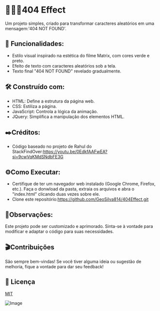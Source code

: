 # 👩🏻‍💻404 Effect
Um projeto simples, criado para transformar caracteres aleatórios em uma mensagem:'404 NOT FOUND'.

## 🎯 Funcionalidades:
- Estilo visual inspirado na estética do filme Matrix, com cores verde e preto.
- Efeito de texto com caracteres aleatórios sob a tela.
- Texto final "404 NOT FOUND" revelado gradualmente.

## 🛠️ Construído com:
- HTML: Define a estrutura da página web.
- CSS: Estiliza a página.
- JavaScript: Controla a lógica da animação.
- JQuery: Simplifica a manipulação dos elementos HTML.

## ✒️Créditos:
- Código baseado no projeto de Rahul do StackFindOver:https://youtu.be/0EdkfAAFwEA?si=9cwVqKMdSNdbFE3G

## ⚙️Como Executar:
- Certifique de ter um navegador web instalado (Google Chrome, Firefox, etc.). Faça o donwload da pasta, extraia os arquivos e abra o "index.html" clicando duas vezes sobre ele.
- Clone este repositório:https://github.com/GeoSilva814/404Effect.git

## 📌Observações:
Este projeto pode ser customizado e aprimorado.
Sinta-se à vontade para modificar e adaptar o código para suas necessidades.

## 🎬Contribuições
São sempre bem-vindas! Se você tiver alguma ideia ou sugestão de melhoria, fique a vontade para dar seu feedback!

## 📄 Licença
[MIT](https://choosealicense.com/licenses/mit/)

![Image](https://github.com/user-attachments/assets/a61d4edb-ad0b-486e-8295-a71a142657fd)
